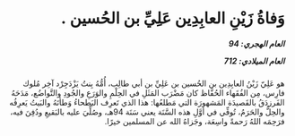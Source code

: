 <h1 dir="rtl">وَفاةُ زَيْنِ العابِدِين عَلِيِّ بن الحُسين .</h1>

<h5 dir="rtl">العام الهجري:  94

العام الميلادي: 712

</h5>

<p dir="rtl">هو عَلِيّ زَيْنُ العابِدِين بن الحُسين بن عَلِيِّ بن أبي طالِب، أُمُّهُ بِنتُ يَزْدَجِرْد آخِر مُلوك فارِس، مِن الفُقَهاء الحُفَّاظ كان مَضْرَب المَثَلِ في الحِلْمِ والوَرَعِ والجُودِ والتَّواضُع، مَدَحَهُ الفَرزدَقُ بالقَصيدَة المَشهورَة التي مَطلعُها: هذا الذي تَعرِف البَطحاءُ وَطأتَهُ والبَيتُ يَعرِفُه والحِلُّ والحَرَمُ، تُوفِّي في أوَّلِ هذه السَّنَة يعني سَنَة 94هـ، وصُلِّيَ عليه بالبَقيعِ ودُفِنَ فيه، فرَحِمَه اللهُ رَحمةً واسِعَة، وجَزاهُ الله عن المسلمين خيرًا.</p></br>
